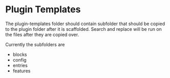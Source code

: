 # Plugin Templates

The plugin-templates folder should contain subfolder that should be copied to the plugin folder after it is scaffolded. Search and replace will be run on the files after they are copied over.

Currently the subfolders are
* blocks
* config
* entries
* features
